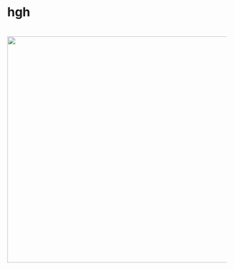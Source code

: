 # hgh

#
<p align="center">
  <img src="https://github.com/cansysbio/HGSOC_TME_Heterogeneity/blob/Graphical-abstract/0.GraphicalAbstract/OVCT_GraphicalAbstract_Rebuttal_ng.png" width="520" height="520"></div>
</p>
